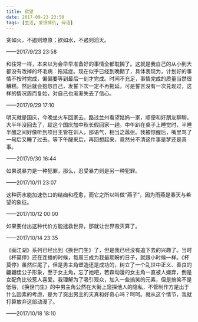 ```yaml
---
title: 欲望
date: 2017-09-23 23:50
tags: [生活, 爱恨情仇, 碎语]
---
```


贪如火，不遏则燎原；欲如水，不遏则滔天。


<!--more-->


——2017/9/23 23:58

和往常一样，本来以为会早早准备好的事情全都耽搁了。这就是我自己的从小到大都没有改掉的坏毛病：拖延症。现在似乎已经到晚期了，具体表现为，计划好的事情不按时完成，偏偏要等到最后一刻才完成。时间不充足，事情完成的质量当然很糟糕。然后就会抱怨自己，发誓下次一定不再拖延，可是誓言没有一次兑现过，这样的情况周而复始，对自己也渐渐失去了信心。

——2017/9/29 17:10

明天就是国庆，今晚坐火车回家去。路过兰州看望姑妈一家，顺便和好朋友聊聊。大半年没回去了，趁这个国庆加中秋长假回家一趟。中午趴在桌子上睡觉时，半睡半醒之间好像听到项目主管在训人，那语气，相当之嚣张。我被惊醒后，嘴里骂了一句后又睡了过去。等下午醒来后，再回想起来，竟然分不清这件事是梦还是真事。

——2017/9/30 16:44

如果说暴力是一种犯罪，那么，忍受暴力则是另一种犯罪。

——2017/10/11 23:07

这种药水能加速伤口的结痂和痊愈，而它之所以叫做“燕子”，因为雨燕是春天与希望的象征。

——2017/10/12 00:00

如果要付出这种代价方能拯救世界，那就让世界毁灭算了。

——2017/10/14 23:35

《画江湖》系列已经出到《换世门生》了，但是我已经没有追下去的兴趣了。当时《杯莫停》还在连播的时候，每周三成为我最期盼的日子，就跟小时候一样。《杯莫停》虽然烂尾了，但是男主角塑造还是成功的，树立了一个乱世中正义、善良的翩翩佳公子形象，至于女主角，忘了她吧，若森动漫的女主角一直被人嫌弃，倒是女配角比较惹人喜爱。我理解为了吸引观众，加入一些搞笑的元素，但是搞笑不是低俗，《换世门生》的中男主角公然在大街上窥探他人的隐私，不管制作方是出于什么因素的考虑，是为了突出男主的天真和好奇心吗？呵呵。就从这个情节，我就打算放弃这部动漫了。

——2017/10/18 18:10
